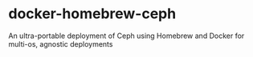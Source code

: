 # docker-homebrew-ceph
An ultra-portable deployment of Ceph using Homebrew and Docker for multi-os, agnostic deployments
